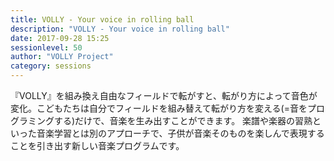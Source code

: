 ```yaml
---
title: VOLLY - Your voice in rolling ball
description: "VOLLY - Your voice in rolling ball"
date: 2017-09-28 15:25
sessionlevel: 50
author: "VOLLY Project"
category: sessions
---
```

『VOLLY』を組み換え自由なフィールドで転がすと、転がり方によって音色が変化。こどもたちは自分でフィールドを組み替えて転がり方を変える(=音をプログラミングする)だけで、音楽を生み出すことができます。 楽譜や楽器の習熟といった音楽学習とは別のアプローチで、子供が音楽そのものを楽しんで表現することを引き出す新しい音楽プログラムです。

